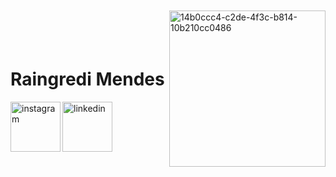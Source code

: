 <a href="https://ibb.co/RbKjj28"><img align="right" width="250px" style="margin-top:-20px" src="https://i.ibb.co/ZXr22d9/14b0ccc4-c2de-4f3c-b814-10b210cc0486.jpg" alt="14b0ccc4-c2de-4f3c-b814-10b210cc0486" border="0"></a> 

</br>
</br>

<div dsplay="inline-block">
 
 <h1 align="left">Raingredi Mendes</h1>
 <a href="https://www.instagram.com/raingredi.sousa/">
    <img align="left" width="80px" src="https://i.ibb.co/qkGSp1D/instagram.png" alt="instagram" style="vertical-align:top;">
  </a> 
  <a href="https://www.linkedin.com/in/raingredi">
    <img width="80px" src="https://i.ibb.co/RyZx12b/linkedin.png" alt="linkedin" style="vertical-align:top;">
  </a>
</div>
